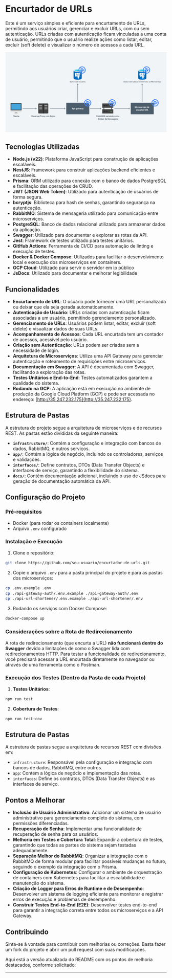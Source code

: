 # Encurtador de URLs

Este é um serviço simples e eficiente para encurtamento de URLs, permitindo aos usuários criar, gerenciar e excluir URLs, com ou sem autenticação. URLs criadas com autenticação ficam vinculadas a uma conta de usuário, permitindo que o usuário realize ações como listar, editar, excluir (soft delete) e visualizar o número de acessos a cada URL.

![Arquitetura](image-1.png)

## Tecnologias Utilizadas

- **Node.js (v22)**: Plataforma JavaScript para construção de aplicações escaláveis.
- **NestJS**: Framework para construir aplicações backend eficientes e escaláveis.
- **Prisma**: ORM utilizado para conexão com o banco de dados PostgreSQL e facilitação das operações de CRUD.
- **JWT (JSON Web Token)**: Utilizado para autenticação de usuários de forma segura.
- **bcryptjs**: Biblioteca para hash de senhas, garantindo segurança na autenticação.
- **RabbitMQ**: Sistema de mensageria utilizado para comunicação entre microserviços.
- **PostgreSQL**: Banco de dados relacional utilizado para armazenar dados da aplicação.
- **Swagger**: Utilizado para documentar e explorar as rotas da API.
- **Jest**: Framework de testes utilizado para testes unitários.
- **GitHub Actions**: Ferramenta de CI/CD para automação de linting e execução de testes.
- **Docker & Docker Compose**: Utilizados para facilitar o desenvolvimento local e execução dos microserviços em containers.
- **GCP Cloud**: Utilizado para servir o servidor em ip público
- **JsDocs**: Utilizado para documentar e melhorar legibilidade

## Funcionalidades

- **Encurtamento de URL**: O usuário pode fornecer uma URL personalizada ou deixar que ela seja gerada automaticamente.
- **Autenticação de Usuário**: URLs criadas com autenticação ficam associadas a um usuário, permitindo gerenciamento personalizado.
- **Gerenciamento de URLs**: Usuários podem listar, editar, excluir (soft delete) e visualizar dados de suas URLs.
- **Acompanhamento de Acessos**: Cada URL encurtada tem um contador de acessos, acessível pelo usuário.
- **Criação sem Autenticação**: URLs podem ser criadas sem a necessidade de login.
- **Arquitetura de Microserviços**: Utiliza uma API Gateway para gerenciar autenticação e roteamento de requisições entre microserviços.
- **Documentação em Swagger**: A API é documentada com Swagger, facilitando a exploração das rotas.
- **Testes Unitários e End-to-End**: Testes automatizados garantem a qualidade do sistema.
- **Rodando na GCP**: A aplicação está em execução no ambiente de produção da Google Cloud Platform (GCP) e pode ser acessada no endereço: [http://35.247.232.175](http://35.247.232.175).

## Estrutura de Pastas

A estrutura do projeto segue a arquitetura de microserviços e de recursos REST. As pastas estão divididas da seguinte maneira:

- **`infrastructure/`**: Contém a configuração e integração com bancos de dados, RabbitMQ, e outros serviços.
- **`app/`**: Contém a lógica de negócio, incluindo os controladores, serviços e validações.
- **`interfaces/`**: Define contratos, DTOs (Data Transfer Objects) e interfaces de serviço, garantindo a flexibilidade do sistema.
- **`docs/`**: Contém documentação adicional, incluindo o uso de JSdocs para geração de documentação automática da API.

## Configuração do Projeto

### Pré-requisitos

- Docker (para rodar os containers localmente)
- Arquivo `.env` configurado

### Instalação e Execução

1. Clone o repositório:

```bash
git clone https://github.com/seu-usuario/encurtador-de-urls.git
```

2. Copie o arquivo `.env` para a pasta principal do projeto e para as pastas dos microserviços:

```bash
cp .env.example .env 
cp ./api-gateway-auth/.env.example ./api-gateway-auth/.env 
cp ./api-url-shortener/.env.example ./api-url-shortener/.env 
```

3. Rodando os serviços com Docker Compose:

```bash
docker-compose up
```

### Considerações sobre a Rota de Redirecionamento

A rota de redirecionamento (que encurta a URL) **não funcionará dentro do Swagger** devido a limitações de como o Swagger lida com redirecionamentos HTTP. Para testar a funcionalidade de redirecionamento, você precisará acessar a URL encurtada diretamente no navegador ou através de uma ferramenta como o Postman.

### Execução dos Testes (Dentro da Pasta de cada Projeto)
1. **Testes Unitários**:

```bash
npm run test
```

2. **Cobertura de Testes**:

```bash
npm run test:cov
```

## Estrutura de Pastas

A estrutura de pastas segue a arquitetura de recursos REST com divisões em:

- `infrastructure`: Responsável pela configuração e integração com bancos de dados, RabbitMQ, entre outros.
- `app`: Contém a lógica de negócio e implementação das rotas.
- `interfaces`: Define os contratos, DTOs (Data Transfer Objects) e as interfaces de serviço.


## Pontos a Melhorar

- **Inclusão de Usuário Administrativo**: Adicionar um sistema de usuário administrativo para gerenciamento completo do sistema, com permissões diferenciadas.
- **Recuperação de Senha**: Implementar uma funcionalidade de recuperação de senha para os usuários.
- **Melhoria em Testes e Cobertura Total**: Expandir a cobertura de testes, garantindo que todas as partes do sistema sejam testadas adequadamente.
- **Separação Melhor do RabbitMQ**: Organizar a integração com o RabbitMQ de forma modular para facilitar possíveis mudanças no futuro, seguindo o exemplo da integração com o Prisma.
- **Configuração de Kubernetes**: Configurar o ambiente de orquestração de containers com Kubernetes para facilitar a escalabilidade e manutenção do sistema.
- **Criação de Logger para Erros de Runtime e de Desempenho**: Desenvolver um sistema de logging eficiente para monitorar e registrar erros de execução e problemas de desempenho.
- **Construir Testes End-to-End (E2E)**: Desenvolver testes end-to-end para garantir a integração correta entre todos os microserviços e a API Gateway.

## Contribuindo

Sinta-se à vontade para contribuir com melhorias ou correções. Basta fazer um fork do projeto e abrir um pull request com suas modificações.

Aqui está a versão atualizada do README com os pontos de melhoria destacados, conforme solicitado:

---
